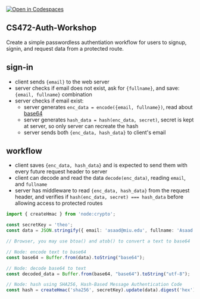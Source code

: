 [![Open in Codespaces](https://classroom.github.com/assets/launch-codespace-2972f46106e565e64193e422d61a12cf1da4916b45550586e14ef0a7c637dd04.svg)](https://classroom.github.com/open-in-codespaces?assignment_repo_id=17141949)
## CS472-Auth-Workshop
Create a simple passwordless authentiation workflow for users to signup, signin, and request data from a protected route.

## sign-in
* client sends `{email}` to the web server
* server checks if email does not exist, ask for `{fullname}`, and save: `{email, fullname}` combination
* server checks if email exist:
  * server generates `enc_data = encode({email, fullname})`, read about [base64](https://stackoverflow.com/questions/201479/what-is-base-64-encoding-used-for)
  * server generates `hash_data = hash(enc_data, secret)`, secret is kept at server, so only server can recreate the hash
  * server sends both `{enc_data, hash_data}` to client's email

## workflow
* client saves `{enc_data, hash_data}` and is expected to send them with every future request header to server
* client can decode and read the data `decode(enc_data)`, reading `email`, and `fullname`
* server has middleware to read `{enc_data, hash_data}` from the request header, and verifies if `hash(enc_data, secret) === hash_data` before allowing access to protected routes

```typescript
import { createHmac } from 'node:crypto';

const secretKey = 'theo';
const data = JSON.stringify({ email: 'asaad@miu.edu', fullname: 'Asaad Saad' });

// Browser, you may use btoa() and atob() to convert a text to base64

// Node: encode text to base64
const base64 = Buffer.from(data).toString("base64");

// Node: decode base64 to text
const decoded_data = Buffer.from(base64, "base64").toString("utf-8");

// Node: hash using SHA256, Hash-Based Message Authentication Code
const hash = createHmac('sha256', secretKey).update(data).digest('hex');
```
